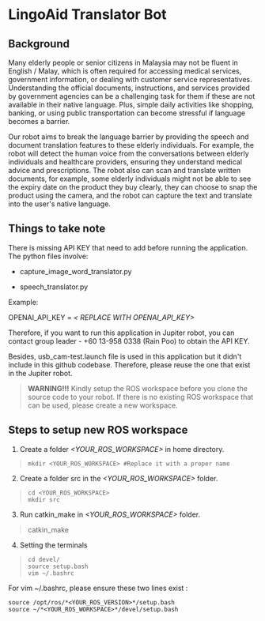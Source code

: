 
  
  

# LingoAid Translator Bot

  

## Background

Many elderly people or senior citizens in Malaysia may not be fluent in English / Malay, which is often required for accessing medical services, government information, or dealing with customer service representatives. Understanding the official documents, instructions, and services provided by government agencies can be a challenging task for them if these are not available in their native language. Plus, simple daily activities like shopping, banking, or using public transportation can become stressful if language becomes a barrier.

  

Our robot aims to break the language barrier by providing the speech and document translation features to these elderly individuals. For example, the robot will detect the human voice from the conversations between elderly individuals and healthcare providers, ensuring they understand medical advice and prescriptions. The robot also can scan and translate written documents, for example, some elderly individuals might not be able to see the expiry date on the product they buy clearly, they can choose to snap the product using the camera, and the robot can capture the text and translate into the user's native language.

  

## Things to take note

There is missing API KEY that need to add before running the application. The python files involve:

- capture_image_word_translator.py

- speech_translator.py

  

Example:

OPENAI_API_KEY = *< REPLACE WITH OPENAI_API_KEY>*

  

Therefore, if you want to run this application in Jupiter robot, you can contact group leader - +60 13-958 0338 (Rain Poo) to obtain the API KEY.

  

Besides, usb_cam-test.launch file is used in this application but it didn't include in this github codebase. Therefore, please reuse the one that exist in the Jupiter robot.

  

> **WARNING!!!**
Kindly setup the ROS workspace before you clone the source code to your robot. If there is no existing ROS workspace that can be used, please create a new workspace.


## Steps to setup new ROS workspace
1. Create a folder *<YOUR_ROS_WORKSPACE>* in home directory.
    

>     mkdir <YOUR_ROS_WORKSPACE> #Replace it with a proper name

2. Create a folder src in the *<YOUR_ROS_WORKSPACE>* folder.

>     cd <YOUR_ROS_WORKSPACE>
>     mkdir src

3. Run catkin_make in *<YOUR_ROS_WORKSPACE>* folder.

> catkin_make

4. Setting the terminals

>     cd devel/
>     source setup.bash
>     vim ~/.bashrc

For vim ~/.bashrc, please ensure these two lines exist :

    source /opt/ros/*<YOUR_ROS_VERSION>*/setup.bash
    source ~/*<YOUR_ROS_WORKSPACE>*/devel/setup.bash

